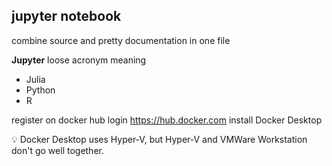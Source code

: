 ## jupyter notebook

combine source and pretty documentation in one file

**Jupyter** loose acronym meaning

+ Julia
+ Python
+ R

register on docker hub
login
https://hub.docker.com
install Docker Desktop

:bulb: Docker Desktop uses Hyper-V, but Hyper-V and VMWare Workstation don't go well together.
